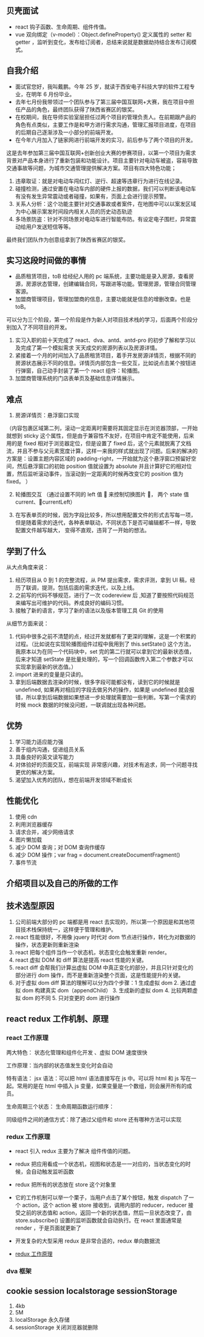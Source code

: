 ## 贝壳面试

- react 钩子函数、生命周期、组件传值。
- vue 双向绑定（v-model）：Object.defineProperty() 定义属性的 setter 和 getter ，监听到变化，发布给订阅者，总结来说就是数据劫持结合发布订阅模式。

## 自我介绍

- 面试官您好，我叫戴鹏。今年 25 岁，就读于西安电子科技大学的软件工程专业，在明年 6 月份毕业。
- 去年七月份我带领过一个团队参与了第三届中国互联网+大赛，我在项目中担任产品的角色，最终团队获得了陕西省赛区的银奖。
- 在校期间，我在导师实验室层担任过两个项目的管理负责人。在前期跟产品的角色有点类似，主要工作是和甲方进行需求沟通，管理汇报项目进度，在项目的后期自己逐渐涉及一小部分的前端开发。
- 在今年六月加入了链家网进行前端开发的实习，前后参与了两个项目的开发。

这是去年参加第三届中国互联网+创新创业大赛的参赛项目，以第一个项目为需求背景对产品本身进行了重新包装和功能设计。项目主要针对电动车被盗，容易导致交通事故等问题，为城市交通管理提供解决方案。项目有四大特色功能；

1. 违章取证：就是对电动车闯红灯、逆行、超速等违章行为进行在线记录。
2. 碰撞检测，通过安置在电动车内部的硬件上报的数据，我们可以判断该电动车有没有发生异常震动或者碰撞，如果有，页面上会进行提示预警。
3. 关系人分析：这个功能主要针对交通事故或者案件，在地图中可以以案发区域为中心展示案发时间段内相关人员的历史动态轨迹
4. 多场景防盗：针对不同场景对电动车进行智能布防。有设定电子围栏，异常震动给用户发送短信等等。

最终我们团队作为创意组拿到了陕西省赛区的银奖。

## 实习这段时间做的事情

- 品质租赁项目，toB 给经纪人用的 pc 端系统，主要功能是录入房源，查看房源，房源状态管理，创建编辑合同，写跟进等功能。管理房源，管理合同管理客源。
- 加盟商管理项目，管理加盟商的信息，主要功能就是信息的增删改查。也是 toB。

可以分为三个阶段，第一个阶段是作为新人对项目技术栈的学习，后面两个阶段分别加入了不同项目的开发。

1. 实习入职的前十天完成了 react、dva、antd、antd-pro 的初步了解和学习以及完成了第一个模拟需求
   天天成交的房源列表以及房源详情。
2. 紧接着一个月的时间加入了品质租赁项目，着手开发房源详情页，根据不同的房源状态展示不同的信息。详情页内部包含一些交互，比如说点击某个按钮进行弹窗，自己动手封装了第一个 react 组件：轮播图。
3. 加盟商管理系统的门店表单页及基础信息详情展示。

## 难点

1. 房源详情页：悬浮窗口实现

（内容包裹区域第二列，滚动一定距离时需要将其固定显示在浏览器顶部，一开始就想到 sticky 这个属性，但是由于兼容性不友好，在项目中肯定不能使用，后来用的是 fixed 相对于浏览器定位，但是设置了 fixed 后，这个元素就脱离了文档流，并且不参与父元素宽度计算，这样一来我的样式就出现了问题。后来的解决的方案是：设置主题内容区域的 padding-right，一开始就为这个悬浮窗口预留好空间，然后悬浮窗口的初始 position 值就设置为 absolute 并且计算好它的相对位置，然后监听滚动事件，当滚动到一定距离的时候再改变它的 position 值为 fixed。 ）

2. 轮播图交互 （通过设置不同的 left 值  来控制切换图片 ， 两个 state 值 current、currentLeft）

3. 在写表单页的时候，因为字段比较多，所以想用配置文件的形式去写每一项，但是随着需求的迭代，各种表单联动，不同状态下是否可编辑都不一样，导致配置文件越写越大， 变得不直观，违背了一开始的想法。

## 学到了什么

从大点角度来说：

1. 经历项目从 0 到 1 的完整流程，从 PM 提出需求，需求评测，拿到 UI 稿，经历了联调，提测，包括后面的需求迭代，以及上线。
2. 之前写的代码不够规范，进行了一次 codereview 后 ,知道了要按照代码规范来编写出可维护的代码。养成良好的编码习惯。
3. 接触了新的语言，学习了新的语法以及版本管理工具 Git 的使用

从细节方面来说：

1. 代码中很多之前不清楚的点，经过开发就都有了更深的理解，这是一个积累的过程。（比如说在实现轮播图组件过程中我用到了
   this.setState() 这个方法，我原本以为在同一个代码块中，set 完的第二行就可以拿到它的最新状态值，后来才知道 setState 是批量处理的，写一个回调函数传入第二个参数才可以实现拿到最新的状态值。）
2. import 进来的变量是只读的。
3. 拿到后端数据去渲染的时候，很多字段可能都没有，读到它的时候就是 undefined, 如果再对相应的字段去做另外的操作，如果是 undefined 就会报错，所以拿到后端数据如果想进一步处理就需要加一些判断。写第一个需求的时候 mock 数据的时候没问题，一联调就出现各种问题。

## 优势

1. 学习能力适应能力强
2. 善于组内沟通，促进组员关系
3. 具备良好的英文读写能力
4. 对体验好的页面交互，前端实现 非常感兴趣，对技术有追求，同一个问题寻找更优的解决方案。
5. 渴望加入优秀的团队，想在前端开发领域不断成长

## 性能优化

1. 使用 cdn
2. 利用浏览器缓存
3. 请求合并，减少网络请求
4. 图片懒加载
5. 减少 DOM 查询；对 DOM 查询作缓存
6. 减少 DOM 操作；var frag = document.createDocumentFragment()
7. 事件节流

## 介绍项目以及自己的所做的工作

## 技术选型原因

1. 公司前端大部分的 pc 端都是用 react 去实现的，所以第一个原因是和其他项目技术栈保持统一，这样便于管理和维护。
2. react 性能很好，不用像 jquery 时代对 dom 节点进行操作，转化为对数据的操作，状态更新则重新渲染
3. react 把每个组件当作一个状态机，状态变化会触发重新 render。
4. react 虚拟 DOM 和 diff 算法是提高 react 性能的关键。
5. react diff 会帮我们计算出虚拟 DOM 中真正变化的部分，并且只针对变化的部分进行 dom 操作，而不是重新渲染整个页面，这是性能提升的关键。
6. 对于虚拟 dom diff 算法的理解可以分为四个步骤：1 生成虚拟 dom 2. 通过虚拟 dom 构建真实 dom（appendChild） 3. 生成新的虚拟 dom 4. 比较两颗虚拟 dom 的不同 5. 只对变更的 dom 进行操作

## react redux 工作机制、原理

### react 工作原理

两大特色： 状态化管理和组件化开发 、虚拟 DOM 速度很快

工作原理：当内部的状态值发生变化时会自动

特有语法： jsx 语法：可以把 html 语法直接写在 js 中。可以将 html 和 js 写在一起。常用的是在 html 中插入 js 变量，如果变量是一个数组，则会展开所有的成员。

生命周期三个状态：
生命周期函数运行顺序：

同级组件之间的通信方式：除了通过父组件和 store 还有哪种方法可以实现

### redux 工作原理

- react 引入 redux 主要为了解决 组件传值的问题。
- redux 把应用看成一个状态机，视图和状态是一一对应的，当状态变化的时候，会自动触发监听函数
- redux 把所有的状态放在 store 这个对象里
- 它的工作机制可以举一个栗子，当用户点击了某个按钮，触发 dispatch 了一个 action，这个 action 被 store 接收到，调用内部的 reducer，reducer 接受之前的状态值和 action，返回一个新的状态值，然后一旦状态改变了，由 store.subscribe() 设置的监听函数就会自动执行。在 react 里面通常是 render ，于是页面就更新了
- 开发复杂的大型采用 redux 是非常合适的，redux 单向数据流

- [redux 工作原理](https://segmentfault.com/a/1190000004236064)

### dva 框架

## cookie session localstorage sessionStorage

1. 4kb
2. 5M
3. localStorage 永久存储
4. sessionStorage 关闭浏览器就删除

